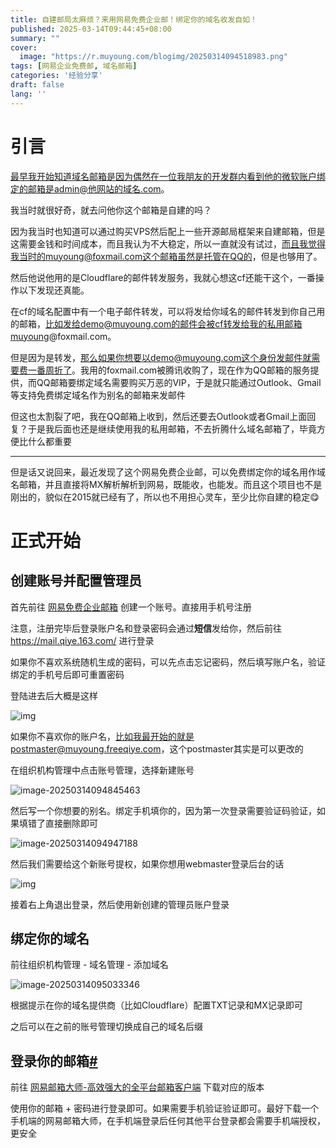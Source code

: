 ```yaml
---
title: 自建邮局太麻烦？来用网易免费企业邮！绑定你的域名收发自如！
published: 2025-03-14T09:44:45+08:00
summary: ""
cover:
  image: "https://r.muyoung.com/blogimg/20250314094518983.png"
tags: [网易企业免费邮, 域名邮箱]
categories: '经验分享'
draft: false 
lang: ''
---
```


# 引言

最早我开始知道域名邮箱是因为偶然在一位我朋友的开发群内看到他的微软账户绑定的邮箱是admin@他网站的域名.com。

我当时就很好奇，就去问他你这个邮箱是自建的吗？

因为我当时也知道可以通过购买VPS然后配上一些开源邮局框架来自建邮箱，但是这需要金钱和时间成本，而且我认为不大稳定，所以一直就没有试过，而且我觉得我当时的muyoung@foxmail.com这个邮箱虽然是托管在QQ的，但是也够用了。

然后他说他用的是Cloudflare的邮件转发服务，我就心想这cf还能干这个，一番操作以下发现还真能。

在cf的域名配置中有一个电子邮件转发，可以将发给你域名的邮件转发到你自己用的邮箱，比如发给demo@muyoung.com的邮件会被cf转发给我的私用邮箱muyoung@foxmail.com。

但是因为是转发，那么如果你想要以demo@muyoung.com这个身份发邮件就需要费一番周折了。我用的foxmail.com被腾讯收购了，现在作为QQ邮箱的服务提供，而QQ邮箱要绑定域名需要购买万恶的VIP，于是就只能通过Outlook、Gmail等支持免费绑定域名作为别名的邮箱来发邮件

但这也太割裂了吧，我在QQ邮箱上收到，然后还要去Outlook或者Gmail上面回复？于是我后面也还是继续使用我的私用邮箱，不去折腾什么域名邮箱了，毕竟方便比什么都重要

------

但是话又说回来，最近发现了这个网易免费企业邮，可以免费绑定你的域名用作域名邮箱，并且直接将MX解析解析到网易，既能收，也能发。而且这个项目也不是刚出的，貌似在2015就已经有了，所以也不用担心灵车，至少比你自建的稳定😋

# 正式开始

## 创建账号并配置管理员

首先前往 [网易免费企业邮箱](https://ym.163.com/) 创建一个账号。直接用手机号注册

注意，注册完毕后登录账户名和登录密码会通过**短信**发给你，然后前往 https://mail.qiye.163.com/ 进行登录

如果你不喜欢系统随机生成的密码，可以先点击忘记密码，然后填写账户名，验证绑定的手机号后即可重置密码

登陆进去后大概是这样

![img](https://r.muyoung.com/blogimg/20250314095322943.webp)

如果你不喜欢你的账户名，比如我最开始的就是postmaster@muyoung.freeqiye.com，这个postmaster其实是可以更改的

在组织机构管理中点击账号管理，选择新建账号

![image-20250314094845463](https://r.muyoung.com/blogimg/20250314095328858.png)

然后写一个你想要的别名。绑定手机填你的，因为第一次登录需要验证码验证，如果填错了直接删除即可

![image-20250314094947188](https://r.muyoung.com/blogimg/20250314095543249.png)

然后我们需要给这个新账号提权，如果你想用webmaster登录后台的话

![img](https://r.muyoung.com/blogimg/20250314095332712.webp)

接着右上角退出登录，然后使用新创建的管理员账户登录

## 绑定你的域名

前往组织机构管理 - 域名管理 - 添加域名

![image-20250314095033346](https://r.muyoung.com/blogimg/20250314095333485.png)

根据提示在你的域名提供商（比如Cloudflare）配置TXT记录和MX记录即可

之后可以在之前的账号管理切换成自己的域名后缀

## 登录你的邮箱[#](https://www.onani.cn/posts/163-free-domain-email/#登录你的邮箱)

前往 [网易邮箱大师-高效强大的全平台邮箱客户端](https://dashi.163.com/) 下载对应的版本

使用你的邮箱 + 密码进行登录即可。如果需要手机验证验证即可。最好下载一个手机端的网易邮箱大师，在手机端登录后任何其他平台登录都会需要手机端授权，更安全